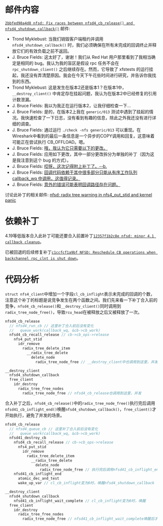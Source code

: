 # 邮件内容

[`2bbfed98a4d8 nfsd: Fix races between nfsd4_cb_release() and nfsd4_shutdown_callback()`](https://lore.kernel.org/all/20191023214318.9350-1-trond.myklebust@hammerspace.com/) 邮件:

- Trond Myklebust: 当我们销毁客户端租约并调用 `nfsd4_shutdown_callback()` 时，我们必须确保在所有未完成的回调终止并释放它们的有效负载之前不返回。
- J. Bruce Fields: 这太好了，谢谢！我们从 Red Hat 用户那里看到了我相当确定是相同的 bug。我认为我的盲区是假设 rpc 任务不会在 `rpc_shutdown_client()` 之后继续存在。然而，它导致了 xfstests 的运行挂起，我还没有弄清楚原因。我会在今天下午花些时间进行研究，并告诉你我找到的东西。
- Trond Myklebust: 这是发生在版本2还是版本1？在版本1中，`__destroy_client()` 中肯定存在挂起问题，我认为在版本2中已经修复的引用计数泄漏。
- J. Bruce Fields: 我以为我正在运行版本2，让我仔细检查一下...
- J. Bruce Fields: 是的，在版本2上我在 `generic/013` 测试中遇到了挂起的情况。我快速检查了一下日志，没有看到有趣的信息，除此之外我还没有进行详细的调查。
- J. Bruce Fields: 通过运行 `./check -nfs generic/013` 可以重现。在Wireshark中看到的最后一条信息是一个异步的COPY调用和回复。这意味着可能正在尝试执行 CB_OFFLOAD。嗯。
- J. Bruce Fields: [哦，我认为它只需要以下的更改。](https://lore.kernel.org/all/20191107222712.GB10806@fieldses.org/)
- J. Bruce Fields: 应用如下更改，其中一部分更改拆分为单独的补丁（因为这是我注意到这个 bug 的方式）。
- J. Bruce Fields: [哎呀，这次记得附上补丁了。--b.](https://lore.kernel.org/all/20191108175228.GB758@fieldses.org/)
- J. Bruce Fields: [回调代码依赖于其中很多部分只能从有序工作队列 callback_wq 中调用，这值得记录。](https://lore.kernel.org/all/20191108175417.GC758@fieldses.org/)
- J. Bruce Fields: [意外的错误可能表明回调路径存在问题。](https://lore.kernel.org/all/20191108175559.GD758@fieldses.org/)

讨论此补丁的相关邮件: [nfsd: radix tree warning in nfs4_put_stid and kernel panic](https://lore.kernel.org/all/76C32636621C40EC87811F625761F2AF@alyakaslap/)

# 依赖补丁

4.19等低版本合入此补丁可能还要合入前置补丁[`12357f1b2c8e nfsd: minor 4.1 callback cleanup`](https://chenxiaosong.com/course/nfs/patches/nfsd-minor-4.1-callback-cleanup.html)。

已被回退的后续修复补丁[`c1ccfcf1a9bf NFSD: Reschedule CB operations when backchannel rpc_clnt is shut down`](https://chenxiaosong.com/course/nfs/patches/NFSD-Reschedule-CB-operations-when-backchannel-rpc_c.html)。


# 代码分析

`struct nfs4_client`中增加一个字段`cl_cb_inflight`表示未完成的回调的个数，注意这个补丁的标题是说竞争发生在两个函数之间。我们先来看一下补丁合入前的竞争，`nfsd4_cb_release()`和`__destroy_client()`同时调用到`radix_tree_node_free()`，导致`rcu_head`在被释放之后又被释放了一次。
```c
nfsd4_cb_release
  // nfsd4_run_cb // 这里补丁合入前后没有变化
  //   queue_work(callback_wq, &cb->cb_work)
  nfsd4_cb_recall_release // cb->cb_ops->release
    nfs4_put_stid
      idr_remove
        radix_tree_delete_item
          __radix_tree_delete
            delete_node
              radix_tree_node_free // __destroy_client中也调用到这里，并发

__destroy_client
  nfsd4_shutdown_callback
  free_client
    idr_destroy
      radix_tree_free_nodes
        radix_tree_node_free // nfsd4_cb_release也调用到这里，并发
```

合入补丁之后，`nfsd4_cb_release()`中的`radix_tree_node_free()`执行完后调用`nfsd41_cb_inflight_end()`唤醒`nfsd4_shutdown_callback()`，`free_client()`才开始执行，避免了并发的场景。
```c
nfsd4_cb_release
  // nfsd4_queue_cb // 这里补丁合入前后没有变化
  //   queue_work(callback_wq, &cb->cb_work)
  nfsd41_destroy_cb
    nfsd4_cb_recall_release // cb->cb_ops->release
      nfs4_put_stid
        idr_remove
          radix_tree_delete_item
            __radix_tree_delete
              delete_node
                radix_tree_node_free // 执行完后调用nfsd41_cb_inflight_end唤醒nfsd4_shutdown_callback
    nfsd41_cb_inflight_end
      atomic_dec_and_test
      wake_up_var // cl_cb_inflight变为0时，唤醒nfsd4_shutdown_callback

__destroy_client
  nfsd4_shutdown_callback
    nfsd41_cb_inflight_wait_complete // cl_cb_inflight变为0时，唤醒
  free_client
    idr_destroy
      radix_tree_free_nodes
        radix_tree_node_free // nfsd41_cb_inflight_wait_complete唤醒后才会执行到这里，没有并发的情况
```

<!--
调试:
```c
// 重启服务 systemctl restart nfs-server
nfsd_svc
  nfsd_destroy_serv
    nfsd_shutdown_net
      nfs4_state_shutdown_net
        nfs4_state_destroy_net
          destroy_client
            __destroy_client
              nfsd4_shutdown_callback

// 挂载 4.0
rpc_async_schedule
  __rpc_execute
    rpc_exit_task
      nfsd4_cb_probe_done
        nfsd4_mark_cb_state(clp, NFSD4_CB_UP)
```
-->
